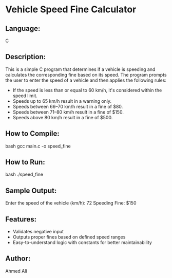 # Vehicle Speed Fine Calculator

## Language:

C

## Description:

This is a simple C program that determines if a vehicle is speeding and calculates the corresponding fine based on its speed. The program prompts the user to enter the speed of a vehicle and then applies the following rules:

- If the speed is less than or equal to 60 km/h, it's considered within the speed limit.
- Speeds up to 65 km/h result in a warning only.
- Speeds between 66–70 km/h result in a fine of $80.
- Speeds between 71–80 km/h result in a fine of $150.
- Speeds above 80 km/h result in a fine of $500.

## How to Compile:

bash
gcc main.c -o speed_fine

## How to Run:

bash
./speed_fine

## Sample Output:

Enter the speed of the vehicle (km/h): 72
Speeding
Fine: $150

## Features:

- Validates negative input
- Outputs proper fines based on defined speed ranges
- Easy-to-understand logic with constants for better maintainability

## Author:

Ahmed Ali
